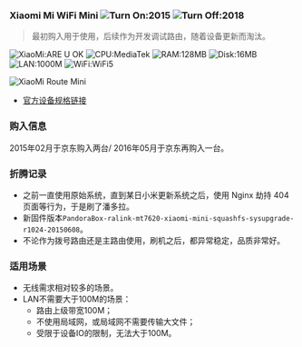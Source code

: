 ### Xiaomi Mi WiFi Mini ![Turn On:2015](https://img.shields.io/badge/Turn%20On-2015-brightgreen?style=flat-square) ![Turn Off:2018](https://img.shields.io/badge/Turn%20Off-2018-red?style=flat-square)

> 最初购入用于使用，后续作为开发调试路由，随着设备更新而淘汰。

![XiaoMi:ARE U OK](https://img.shields.io/badge/XiaoMi-ARE%20U%20OK-brightgreen?style=flat-square&logo=XiaoMi) ![CPU:MediaTek](https://img.shields.io/badge/CPU-MediaTek(MT7620A)-brightgreen?style=flat-square&logo=MediaTek) ![RAM:128MB](https://img.shields.io/badge/RAM-128MB-brightgreen?style=flat-square) ![Disk:16MB](https://img.shields.io/badge/Disk-16MB-brightgreen?style=flat-square) ![LAN:1000M](https://img.shields.io/badge/LAN-1000M-brightgreen?style=flat-square) ![WiFi:WiFi5](https://img.shields.io/badge/WiFi-WiFi5-brightgreen?style=flat-square)

![XiaoMi Route Mini](https://raw.githubusercontent.com/soulteary/Home-Network-Note/main/deprecate/Xiaomi%20Mi%20WiFi%20Mini/xiaomi-route-mini.jpg)

- [官方设备规格链接](https://openwrt.org/toh/xiaomi/miwifi_mini)

### 购入信息

2015年02月于京东购入两台/ 2016年05月于京东再购入一台。

### 折腾记录

- 之前一直使用原始系统，直到某日小米更新系统之后，使用 Nginx 劫持 404 页面等行为，于是刷了潘多拉。
- 新固件版本```PandoraBox-ralink-mt7620-xiaomi-mini-squashfs-sysupgrade-r1024-20150608```。
- 不论作为拨号路由还是主路由使用，刷机之后，都异常稳定，品质非常好。

### 适用场景

- 无线需求相对较多的场景。
- LAN不需要大于100M的场景：
    - 路由上级带宽100M；
    - 不使用局域网，或局域网不需要传输大文件；
    - 受限于设备IO的限制，无法大于100M。
